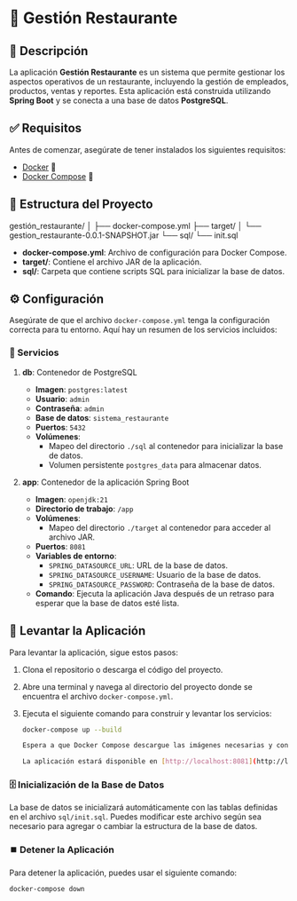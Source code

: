 # 🌟 Gestión Restaurante

## 📝 Descripción

La aplicación **Gestión Restaurante** es un sistema que permite gestionar los aspectos operativos de un restaurante, incluyendo la gestión de empleados, productos, ventas y reportes. Esta aplicación está construida utilizando **Spring Boot** y se conecta a una base de datos **PostgreSQL**.

## ✅ Requisitos

Antes de comenzar, asegúrate de tener instalados los siguientes requisitos:

- [Docker](https://docs.docker.com/get-docker/) 🐳
- [Docker Compose](https://docs.docker.com/compose/install/) 🔧

## 📂 Estructura del Proyecto

gestión_restaurante/ │ ├── docker-compose.yml ├── target/ │ └── gestion_restaurante-0.0.1-SNAPSHOT.jar └── sql/ └── init.sql


- **docker-compose.yml**: Archivo de configuración para Docker Compose.
- **target/**: Contiene el archivo JAR de la aplicación.
- **sql/**: Carpeta que contiene scripts SQL para inicializar la base de datos.

## ⚙️ Configuración

Asegúrate de que el archivo `docker-compose.yml` tenga la configuración correcta para tu entorno. Aquí hay un resumen de los servicios incluidos:

### 🚀 Servicios

1. **db**: Contenedor de PostgreSQL
    - **Imagen**: `postgres:latest`
    - **Usuario**: `admin`
    - **Contraseña**: `admin`
    - **Base de datos**: `sistema_restaurante`
    - **Puertos**: `5432`
    - **Volúmenes**:
        - Mapeo del directorio `./sql` al contenedor para inicializar la base de datos.
        - Volumen persistente `postgres_data` para almacenar datos.

2. **app**: Contenedor de la aplicación Spring Boot
    - **Imagen**: `openjdk:21`
    - **Directorio de trabajo**: `/app`
    - **Volúmenes**:
        - Mapeo del directorio `./target` al contenedor para acceder al archivo JAR.
    - **Puertos**: `8081`
    - **Variables de entorno**:
        - `SPRING_DATASOURCE_URL`: URL de la base de datos.
        - `SPRING_DATASOURCE_USERNAME`: Usuario de la base de datos.
        - `SPRING_DATASOURCE_PASSWORD`: Contraseña de la base de datos.
    - **Comando**: Ejecuta la aplicación Java después de un retraso para esperar que la base de datos esté lista.

## 🚀 Levantar la Aplicación

Para levantar la aplicación, sigue estos pasos:

1. Clona el repositorio o descarga el código del proyecto.
2. Abre una terminal y navega al directorio del proyecto donde se encuentra el archivo `docker-compose.yml`.
3. Ejecuta el siguiente comando para construir y levantar los servicios:

   ```bash
   docker-compose up --build

   Espera a que Docker Compose descargue las imágenes necesarias y configure los contenedores. La salida en la terminal mostrará los logs de ambos contenedores.

   La aplicación estará disponible en [http://localhost:8081](http://localhost:8081).

### 🗄️ Inicialización de la Base de Datos

La base de datos se inicializará automáticamente con las tablas definidas en el archivo `sql/init.sql`. Puedes modificar este archivo según sea necesario para agregar o cambiar la estructura de la base de datos.

### ⏹️ Detener la Aplicación

Para detener la aplicación, puedes usar el siguiente comando:

```bash
docker-compose down